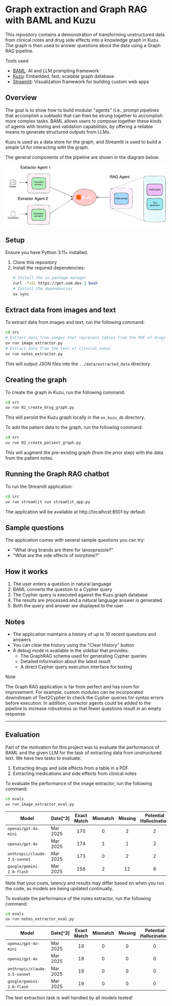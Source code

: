 # Graph extraction and Graph RAG with BAML and Kuzu

This repository contains a demonstration of transforming unstructured data from clinical notes
and drug side effects into a knowledge graph in Kuzu. The graph is then used to answer questions
about the data using a Graph RAG pipeline.

Tools used
- [BAML](https://github.com/boundaryml/baml): AI and LLM prompting framework
- [Kuzu](https://github.com/kuzudb/kuzu): Embedded, fast, scalable graph database
- [Streamlit](https://github.com/streamlit/streamlit): Visualization framework for building custom web apps

## Overview

The goal is to show how to build modular "agents" (i.e., prompt pipelines that accomplish a
subtask) that can then be strung together to accomplish more complex tasks. BAML allows users
to compose together these kinds of agents with testing and validation capabilities, by offering
a reliable means to generate structured outputs from LLMs.

Kuzu is used as a data store for the graph, and Streamlit is used to build a simple UI for
interacting with the graph.

The general components of the pipeline are shown in the diagram below.

![](./assets/drug-side-effects-graph-rag.png)

## Setup

Ensure you have Python 3.11+ installed.

1. Clone this repository
2. Install the required dependencies:
   ```bash
   # Install the uv package manager
   curl -fsSL https://get.uvm.dev | bash
   # Install the dependencies
   uv sync
   ```

## Extract data from images and text

To extract data from images and text, run the following command:

```bash
cd src
# Extract data from images that represent tables from the PDF of drugs and side effects
uv run image_extractor.py
# Extract data from the text of clinical notes
uv run notes_extractor.py
```

This will output JSON files into the `../data/extracted_data` directory.

## Creating the graph

To create the graph in Kuzu, run the following command:

```bash
cd src
uv run 01_create_drug_graph.py
```

This will persist the Kuzu graph locally in the `ex_kuzu_db` directory.

To add the patient data to the graph, run the following command:

```bash
cd src
uv run 02_create_patient_graph.py
```
This will augment the pre-existing graph (from the prior step) with the data from the
patient notes.

## Running the Graph RAG chatbot

To run the Streamlit application:

```bash
cd src
uv run streamlit run streamlit_app.py
```

The application will be available at http://localhost:8501 by default.

## Sample questions

The application comes with several sample questions you can try:
- "What drug brands are there for lansoprazole?"
- "What are the side effects of morphine?"

## How it works

1. The user enters a question in natural language
2. BAML converts the question to a Cypher query
3. The Cypher query is executed against the Kuzu graph database
4. The results are processed and a natural language answer is generated
5. Both the query and answer are displayed to the user

## Notes

- The application maintains a history of up to 10 recent questions and answers
- You can clear the history using the "Clear History" button
- A debug mode is available in the sidebar that provides:
  - The GraphRAG schema used for generating Cypher queries
  - Detailed information about the latest result
  - A direct Cypher query execution interface for testing


> [!NOTE]
> The Graph RAG application is far from perfect and has room for improvement. For example,
> custom modules can be incorporated downstream of Text2Cypher to check the Cypher queries
> for syntax errors before execution. In addition, corrector agents could be added to the
> pipeline to increase robustness so that fewer questions result in an empty response.

---

## Evaluation

Part of the motivation for this project was to evaluate the performance of BAML and the given
LLM for the task of extracting data from unstructured text. We have two tasks to evaluate:

1. Extracting drugs and side effects from a table in a PDF
2. Extracting medications and side effects from clinical notes

To evaluate the performance of the image extractor, run the following command:

```bash
cd evals
uv run image_extractor_eval.py
```

| Model | Date[^3] | Exact Match | Mismatch | Missing | Potential<br> Hallucination | Cost | Cost<br> factor |
| --- | --- | :---: | :---: | :---: | :---: | ---: | ---: |
| `openai/gpt-4o-mini` | Mar 2025 | 170 | 0 | 2 | 2 | 0.0008 | 1.0 |
| `openai/gpt-4o` | Mar 2025 | 174 | 1 | 1 | 2 | $0.0277 | 35x |
| `anthropic/claude-3.5-sonnet` | Mar 2025 | 173 | 0 | 2 | 2 | $0.0551 | 69x |
| `google/gemini-2.0-flash` | Mar 2025 | 158 | 2 | 12 | 8 | Free tier | N/A |

Note that your costs, latency and results may differ based on when you run the code, as models
are being updated continually.

To evaluate the performance of the notes extractor, run the following command:

```bash
cd evals
uv run notes_extractor_eval.py
```

| Model | Date[^3] | Exact Match | Mismatch | Missing | Potential<br> Hallucination | Cost | Cost<br> factor |
| --- | --- | :---: | :---: | :---: | :---: | ---: | ---: |
| `openai/gpt-4o-mini` | Mar 2025 | 19 | 0 | 0 | 0 | $0.0003 | 1.0 |
| `openai/gpt-4o` | Mar 2025 | 19 | 0 | 0 | 0 | $0.0044 | 15x |
| `anthropic/claude-3.5-sonnet` | Mar 2025 | 19 | 0 | 0 | 0 | $0.0074 | 25x |
| `google/gemini-2.0-flash` | Mar 2025 | 19 | 0 | 0 | 0 | Free tier | N/A |

The text extraction task is well handled by all models tested!
